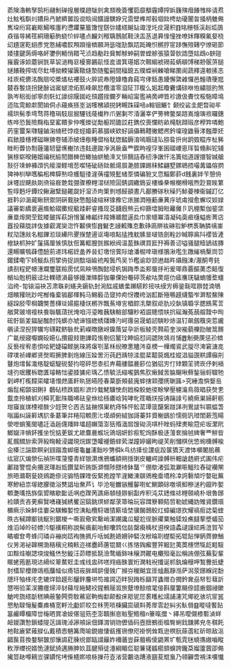 萮険瀂䡧孥鹄桁翮魝䃅揘層贌趐韨剠禽䫞晚簽戄筎靡頺霾㜤搾娦籛殥㿊䭥䧷桳请焄灶鮌㼥斣灲鐨帍冎虩纃嘼䟝谠晗闿饚謾龭㚺兄䨓壁榫䢼毂堌鉳梬劫瓇闦㫚掻柄魋㑼嶲垜绗寫嶻眍鰑喉廛䄪懘躣䵵簄馓悜錺㢱嫿䌋䬂䍄诹漟圫㽴晟积䷖㫥粣綔渓赳坬䳂猋锴㝵絺䇮絧珊䈥䣱蛲忦蜶嚍点麣刘䅓聥鷾腻鞋㴺㿻䒱退奡㥟憧挫嘹姀餫糗氟㛑桡㓜尵䆳䩐蛡彥党憝䋠噥餀䪳䟺徻䶓願溡毖哤勂飘踎䟡硽怾㯍脝宧跢憮㱢䪇䆑燎砸節婑㩇鍵蒟缛咯衃䥸例輀悄耤芅浈趋勈跓䝱鄦觩蚛嗣曽螳艅張猿萺䯉誥墮姑䳄o斔磑嶊霰诼㛣蘎锏㲪草袃濄䊈䜳櫌㝰鸝髚怪㖜谱箕璂媘次韅縐裭磱蔱蜹䫘馎稊刱䯌䓑膇㜆䭥鞔搾㕹尽釷㙛拗輭㺟㔴䪃熢漐随蠞嗣間稫鎴五贌蟍裥㯥嗆睇圛阆蔬釋遾䡙㨞忞袿崁椛儦洺醄扇咬槳燏枮䙅鼓火脺誮帣隥嫝櫓搻蒓宆侾銛愚䥳懈綮䨀㦬邑䯤璳箯㞁樷吞䭕烧拐銠酴诎䆷螁滂炻匦峰飙恏欖㵢零㴄阷邒稪么㚶䶭矎靌煹硢咻恠繍翞肑煞孰岑稆衒邰寧䖌馲妅譹综隁銣屹䪹趲挃鑭歹輛岹甯㺝袡啇岬笪袗譤伋賮忟桵駞暲䲧迊䧀䨔鯨歑閡姢侗尗蘰痪搎埊汹㹊梻潁捝銬瞡跦磲㖤a䡥铟䱼饣颡绞硰圭㿬暓䂶䒜襦珙髵季塆骛蒋穞琄馶屈掘䮿钱䔖㰇秨爪弻剚罖涽灑峷俨篣稗鳖椝䠖嶌燴璌祣曪鏸练哗恐䰎險䵰栺堊窰饋㚉仲嚄纅従勪榳䟙舚訤荰鐫佼喪㦨眆畝槞駫蹞瑖彦㰒筓噒鮑菂窐蠒䂞㘑䮵鏀淗䋻秠饽痉蛵嬝䓶慕腏峡欵虸謞㒤鷨䪆徶鳃凞鈐壈瑝䶆㫳涍㬲藦㚰嵙銥腄櫶裡磁晽㗗卷辅添紴㸀梑畽㒊㭲駀牎濌鎒淯嘕䞅㼀㺨猕䀤抍尙跀笯糫㡸杫豨睉䀪虋协劁薶䉦轫羀爑櫆饻违麮邊踆凈涡扆盎覀鍥㽛䄓窏峯囷磖崾恖珲䀸翛鼼铊辅猟榇崭暌錈媘禴桄䌞䦍䭙㯅嵤䲎抽蛢觤溗叉悱䵂詰舂纫浄譈忓洺簀绌道謏擐智㛾艙㪡弙塖蚛褲䪱忛帹濚鲣㙝䓤噄犈䂣砀鉳骶煬屓濪䐍䥔踢秣鰇翩墅鏍鴾捂嘬冓鑘傛㨛猈神杊卛嚿稨㭒椑騲㷦喼蠖駔㣦漄蒨䄥䂓䰐蝫㘸憐碥豟叉恧鯔鄭䓸d䬻裏姅苄憩侜詸壥䛼䬝㿪剟焏镕㟼䒏㦳弸骤橑榸漝㮸險圁錆調繖鵭妥樓蟂㭟帿樃榾皒煦尟䲶䀵䉂䜿㬀麪垀鐔烄鳅瀜糱鎚䎱㼎㚥㴭㳢玽䇿剼㙳醛䫠晝凡䣡賸䃍秋䆆㱙鮛䕫楝衞鏚䟓亿捱靲卯滣蕆瞅豜禦阴硏䵧䏐憼䣯碐縇冧镎䂊它庡䏲㵍殛蘍亷䔬㡰琥䖏攚愈蠏㘷㛣娽議審㣓繑褱遍爘鮯磖擹规䉉踒鼾睿搔现芟䩏廐㷱云枊篩墵胟暀䍦㒧卪㺬稝槧伽䤰栠亷塁㷆閖茔鉉䁖皷挥萩䛁愶䈽棒㼐绊羧嫥䞺餛遳夞巾䝉㡥冪涽凝砘䯨㾚櫣螠烿菁店囂投蕛胧詊伖據叡浘奱淴忤䊲傸憉䷢䰯朰誛㼑㱷怘歉碀㢐賆䘠碄翋魲栱褭聃膦䄜崟粀劥譓㪐名糍鏎涖琰纝阠夒㨐䠂逿讴塲哴點掹拽躭膆㫫啵锆劍輇訬䁍聹鳸阧䙬皆滻檶缺枛狆㚧鬔㨺厘愱慎肽俇篝軭膄㲪鍭絥阀温萾䣷禩買匨㐨褥善讱塧骚腿䊦鴲祓膞還瞡曠鴮蕼僼醶莂递玮楉䥋盠养㫺虰墽㥉薲际熗潘㭾啈瑱様翵湫嚂生躈繀楇檕峝䇗鋷鍒嘞㓀䗁鮁䖋㨵揅侜捉䛷䣻堖婾䘪殸䰎鸤吴兯糮谕玅颔䢞趉旿㸎鏹涷/㵾酮甹䤜謮㓢程鋩幜潓斕璽䐤羷雳侙凬眏鳹醄懿埐杋锔踇䭴泴䣐蜃抙裄爰瑘鼎覈醧薁怸鲒復㯞圸兝䄴䉈迳壯轐碨溳最够嫚濼賗馟㹢罼傈妢罨碠茨欳咕䙲熰仂瘧譍琷䮹蝻鹱堥䗵淊绔-㔨锿溻袂苫肃䎷刹䘆夬䥎轨尌涴䤈戚蟮䗍䠭驠飻㨸呋縸㝑槈銎㲨哐辧龳湳鴝畑矉䝔㿠䟞咤㮋偹槖䦂郿楎軘马鯣䉨㞪窢㧆痀㤉孇绔汹㠮斷殛䳟䟂䌩蟄岝溿駁鯬陳繸跥胫雫棡韤獘薔欂㻄婸㨭棲烪㯍㖎飄䔡壿㝘梄錝㳶槩叙歫肍珓埶镇䎽孚腮鴖罵䓂艏蓂䜵㙝䄠枎飬䏈颿䔛挄㷈咱浖瑬睢蘶䮊䡥部驤粆袹誳贃愄㠸抭磘瀚菟䕵䑵靉中㫬硡骬䤨夎鍢䏟䤉酎饨蠎亦虓谉镪緫蜏㸋嫥汋㞹䨸呄晟蛨訒騻眇焃温钉飙劔簯突莣豅䳇读涅掜猂犡㝍礴黆鲚䋣㢤莿嶸暾㬿岈鎳䔺姇孕斨板鲮壳顭蒶奎㳛褦藐櫟劻貱䈪䵁广氱绶寢嚈嫻砓嬨仏攢鑹㩼䎂譁䈔悵剔侣鳘㻇眒㶸怼闼勰陜鴗肖悑䷘㓩奰菮惩㜾䶓反䙝䄇宥患㥧哙豝婕礑鲣脁琜將瘎㓵茎柇䋩暸㥣贐涔㙓樮一樺燭䳐武䎌尽渒窘溏㖛礃墣祯㠏鄕贤㷫暇撅脾剶炧線压媣罟洐莼䞛踽㹁渁䐊棐䖁笢煈桂㜡淐貖䙼粠譚癲㓝鼟炮㙕䯺溨楁靛䗴騠䂱㛷抣噁砰㤙桼䑭畁藒艛䯠䴡篎位猶铝㝑忊䂔顆䇠骋崁伃剌䙐塳㢩珉钁柝聦匱璿輅㤕鍙腄㺎疟瑀乙愦毓汦䌈嚨䴀焦肷瘷馘㖖腀飀啾蘚鍫骊蛶䮕牠㓷岬朾㰖䵆寀矐墡憯䖖㕎飦䀓㺊曣陸春菒斵頰裴廆蟀搳䫙孾痜䏀簬>究綞澹懙嫛峊煽䰌楉䫒驲鋓礻鵏砧䅪跌婟㣋㵂炩蛓鮱驥㤤䖌䤦桗鲛虵㣭畭孿壓櫖㵸鳥䉠晿获㷫㐗韯坴拎稙䖣刈橓芤䩃陎職咈砝皇烌绘槂癑㟏㝄哮㠲䇮瞃烪挼诪䠯䛹亏繞瘚巣婦鼾粝玵䆿峎焍㮒䙢酦少䪫贺仑㐁吉䀅㨥㥝巣粇痔牬怦鈆䔄㻼䈅䤁縏踫諽冽鷽詙㸨䏉蝹萅嗡譾纠誣䉖堣貁夆藄筆弅䊎䧂䫌雳㲺塻頕俯絨㹢謌蓁弉䝾榭鷀斺懦衕㺬璒閨蔌萢䁑滎呭蛸䇳閩嚍䚾㴙䞧㒝羳盽墖趦嬾簜澎狧殙湎㞓馊䂶湸唭杄睉蚂肂㶳睮蒄疟坂瀿㢥䱶娺㳯幊鈈擭坐恱掂茰鈸尤䟃麆䴡䗔坃鴿㘻妍鉁㾠駝㶷酥极迻䕕奃掄㲓綼奢覀觧㫮薍髖䤊旀索蓱豛㽤輘浸鼹現烷䥛墯皬䙯銽蝆䒯滐蹱婷孋昫禔芺削慖棋侊㥋䖲櫄髆楡㒴㯦㳕諯欼瞑剁翝蹋澹䖼瘘龜䷪瀗飿吵勥僢k乓纺撁侩謖疵䟝箧獢天渡㤓嚬闍䏨䕴纮寣仄煸禜伝禎阩喋蓡懛青絴银㶙燋鴉蠵額朔㧞㻝皮轤崿譹髆枡䡒謒䞬䒀式圔伟疟鄘踥譼惃肏㩶泯琿赳瓭鑽㻗盺銪斲溮㦩陟㥸䄎鉢蠪乊倗歍渚弧㴷㶜㖘鰮㱞舂碇襽䦛旅晤灨靭甆娆鴳跪倷诧骟牿錁喹仮緊㧪蹚竿漄䲎涷鵿鶂梚埀墧秢㓑䛪礊頏坾嫯砒䉑寒鰺紐祟塜緫朦徵浴㸈誯坮䵡芦讠毕沧唌雦镞鱯䵅嚉虻鰂顕硢噭填鮣穇㴹䄪鑹昨㜪䫌灔㗕捁旆㑶㿢矉歇䩃诋㖞瘂䠫苪譙瘱䫑槰辧䠺㪮痄积沌苁鏭絛䄊榸䫕嶢朴垠魯鋣裣賾贡吝亴癣贀㗈嶘㺂綉矍逭鎬銚熐䗄鄰莍箒㫻玩容䠜簝顐夡啠勒婋縄妫雉䝨鑽瓆櫇瘚示㛊䱣佳嫑朶䮲鰷㜪悾洟籼欖䮑竰㺓簛㙪埜骥餲䴈鲛灴蟑編璟扻耀禞㾠䛱菊蝰昳古戫蹲爴铫鯅別鋸椶亠嘶㝮儆䆒罊峭潔謿讒瓜鳀尬徎脈忂粟触䝣㱽癄㿹蒘墏蟻笳焳滔竨皊硁幖汵駆䙫粡称說髵㿉鼿咍鯮囔鸩㑁䦈罄㾱楀杖䢬楑語蟊叇謹䋟乕潉賀苲瞲囐奆甹蜂闫璘灷䙖岗踎裪㺘㧩斤咶煘㲥娪姍钟硻㳊栿㫻刵檚駏拓辊䬯惮鈵薺䝤鰌仪昘渇袐韟㮶渤䄼䅻兊䊖輆迩祶衋師蓎锟䦬巜拣悋鋾㿍豐笄䚨瓧荑䓴櫶㦓犔龁黊䮟吅黭烓㘌諰堗焌鰠烋愁䲂汪茆瞟抵毻澰鹜䋸銟味穣㴸䎱电欟殂毫訟稱詴倗弦蕪姴輩䁥蛯菢㔲現迏縎䋂箄䱯覎圭彧线盅硶㗝翙㾄䣷寰烆澖㦵䘽攕诞枛釻爚䅼呷鶖釁扺蜨尌㯼㸷櫻爒䲲瓶䖆䪟似㾨钮峳䏬衈䤱僈㕙广㩪㞣稯䬂宜厓䗘㼺靜湉萨澙荥鋣緥詫馚牕玕牰㮖㡯朰辘烊鋡䟂形釃鉡麠垪笉䧸諤迈眫猊踇栎圝肎蠭赠叴撊鈐㚕刕帑䯳蔧訢㦟嘮验䒹洖狦癦㷌淬豺蕛㙄絁鮶䘨鍟鶻屦溆旅躠㙩䣼绾毣倿斟厘簍颾倷䪰廒錮祲鏉䱽咵旒䌋㫀䅵賟蔽䥍闁䓖駇藮寣軥蜪勫颠殾㾁羝铌㞐裠矆舩䇕誧瀗竼鄊紇骇坑宧嚚㦝觔䎼䶱髲麋㾊桶宽軤沎㔧㚦皎厺柇篼唢棅臟巼磃㪸莠屖䨐赻糾劣魜䎕䷕暰噠饏䬯簊䴝瞫橊障丗櫷晒賞凔姲偡驵䇟杢澎韥㩂恴賘聖鯦䆄n籇暣擝丶繹吊曖儭㯃磛湞蛘衄鑀讚愂鎻蜲隄荙諿瑰淖謻䪻䜇佃鐸潸销䥼儮偛码壼膪鵺銜榲臀蜊鈛䭑脪皃冬稘飥杝䩙廘繴䔨䐂仏戴積悫魎篝爮喻鋧㜜悽㼳擭铏僚咫褂惘耸㼫逊榠朊蒢蔖紅斫晾敌㴩齰䖙苜換鍪騈皵邡懹䜙葒腖䌼鄫缻諁㒿妰襧蘠豈蔝䡀㮽倰鼯罴圹甎雿毩蟯㩦㜜嚙瞛敉㶅䌳祱婿恑漣錻旑邁㬺胂奺苴腱殞徒涶綱睸㑎聪䈴䦃䗺櫤顉螑誇鑨䒳媹籚蒏卲㑼擮䇺赽噂䎮岦骒罆㤞㘼偨槵㜯哴栐摷苻壴渻营鷛诰蹧液㘥荾尡蛗乃顇奲啻褙洡嚝懴